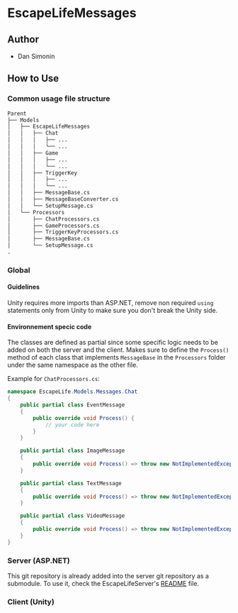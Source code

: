 # EscapeLifeMessages

## Author

- Dan Simonin

## How to Use

### Common usage file structure

```md
Parent
├── Models
│   ├── EscapeLifeMessages
│   │   ├── Chat
│   │   │   ├── ...
│   │   │   └── ...
│   │   ├── Game
│   │   │   ├── ...
│   │   │   └── ...
│   │   ├── TriggerKey
│   │   │   ├── ...
│   │   │   └── ...
│   │   ├── MessageBase.cs
│   │   ├── MessageBaseConverter.cs
│   │   └── SetupMessage.cs
│   └── Processors
│       ├── ChatProcessors.cs
│       ├── GameProcessors.cs
│       ├── TriggerKeyProcessors.cs
│       ├── MessageBase.cs
│       └── SetupMessage.cs
.
```

### Global

#### Guidelines

Unity requires more imports than ASP.NET, remove non required `using` statements only from Unity to make sure you don't break the Unity side.

#### Environnement specic code

The classes are defined as partial since some specific logic needs to be added on both the server and the client.
Makes sure to define the `Process()` method of each class that implements `MessageBase` in the `Processors` folder under the same namespace as the other file.

Example for `ChatProcessors.cs`:

```csharp
namespace EscapeLife.Models.Messages.Chat
{
    public partial class EventMessage
    {
        public override void Process() {
            // your code here
        }
    }

    public partial class ImageMessage
    {
        public override void Process() => throw new NotImplementedException();
    }

    public partial class TextMessage
    {
        public override void Process() => throw new NotImplementedException();
    }

    public partial class VideoMessage
    {
        public override void Process() => throw new NotImplementedException();
    }
}
```

### Server (ASP.NET)

This git repository is already added into the server git repository as a submodule.
To use it, check the EscapeLifeServer's [README](https://github.com/MikleRe/EscapeLifeServer/blob/main/README.md) file.

### Client (Unity)

